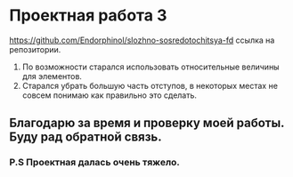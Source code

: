 # Проектная работа 3  

https://github.com/Endorphinol/slozhno-sosredotochitsya-fd ссылка на репозитории.

1. По возможности старался использовать относительные величины для элементов.
2. Старался убрать большую часть отступов, в некоторых местах не совсем понимаю как правильно это сделать. 

## Благодарю за время и проверку моей работы. Буду рад обратной связь. 

### P.S Проектная далась очень тяжело.
